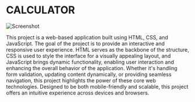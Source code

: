 # CALCULATOR
![Screenshot](./images/Screenshot_2024-11-24_213204.png)

This project is a web-based application built using HTML, CSS, and JavaScript. The goal of the project is to provide an interactive and responsive user experience. HTML serves as the backbone of the structure, CSS is used to style the interface for a visually appealing layout, and JavaScript brings dynamic functionality, enabling user interaction and enhancing the overall behavior of the application. Whether it's handling form validation, updating content dynamically, or providing seamless navigation, this project highlights the power of these core web technologies. Designed to be both mobile-friendly and scalable, this project offers an intuitive experience across devices and browsers.
